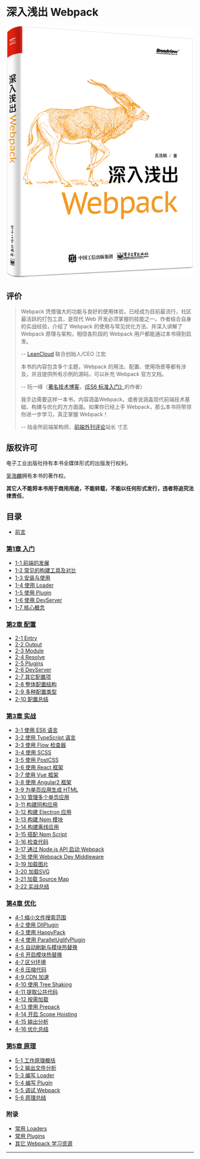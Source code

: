 深入浅出 Webpack
============

 [![](img/dive-into-webpack.png)](http://union-click.jd.com/jdc?d=1AMcaz) 

评价
--

> Webpack 凭借强大的功能与良好的使用体验，已经成为目前最流行，社区最活跃的打包工具，是现代 Web 开发必须掌握的技能之一。作者结合自身的实战经验，介绍了 Webpack 的使用与常见优化方法、并深入讲解了 Webpack 原理与架构，相信各阶段的 Webpack 用户都能通过本书得到启发。
> 
> \-\- [LeanCloud](https://leancloud.cn?utm_source=webpack_book&utm_campaign=landing) 联合创始人/CEO 江宏
> 
> 本书的内容包含多个主题，Webpack 的用法、配置、使用场景等都有涉及，并且提供所有示例的源码，可以补充 Webpack 官方文档。
> 
> \-\- 阮一峰（[著名技术博客](http://www.ruanyifeng.com/blog/)，[《ES6 标准入门》](http://union-click.jd.com/jdc?d=Vaj3NC)的作者）
> 
> 我手边需要这样一本书，内容涵盖Webpack，或者说涵盖现代前端技术基础、构建与优化的方方面面。如果你已经上手 Webpack，那么本书将带领你进一步学习，真正掌握 Webpack！
> 
> \-\- 陆金所前端架构师、[前端外刊评论](https://qianduan.group/)站长 寸志

版权许可
----

电子工业出版社持有本书全媒体形式的出版发行权利。

[吴浩麟](https://github.com/gwuhaolin)拥有本书的著作权。

**其它人不能将本书用于商用用途，不能转载，不能以任何形式发行，违者将追究法律责任**。

目录
--

*   [前言](前言.html)

### [第1章 入门](1入门/)

*   [1-1 前端的发展](1入门/1-1前端的发展.html)
*   [1-2 常见的构建工具及对比](1入门/1-2常见的构建工具及对比.html)
*   [1-3 安装与使用](1入门/1-3安装与使用.html)
*   [1-4 使用 Loader](1入门/1-4使用Loader.html)
*   [1-5 使用 Plugin](1入门/1-5使用Plugin.html)
*   [1-6 使用 DevServer](1入门/1-6使用DevServer.html)
*   [1-7 核心概念](1入门/1-7核心概念.html)

### [第2章 配置](2配置/)

*   [2-1 Entry](2配置/2-1Entry.html)
*   [2-2 Output](2配置/2-2Output.html)
*   [2-3 Module](2配置/2-3Module.html)
*   [2-4 Resolve](2配置/2-4Resolve.html)
*   [2-5 Plugins](2配置/2-5Plugins.html)
*   [2-6 DevServer](2配置/2-6DevServer.html)
*   [2-7 其它配置项](2配置/2-7其它配置项.html)
*   [2-8 整体配置结构](2配置/2-8整体配置结构.html)
*   [2-9 多种配置类型](2配置/2-9多种配置类型.html)
*   [2-10 配置总结](2配置/2-10配置总结.html)

### [第3章 实战](3实战/)

*   [3-1 使用 ES6 语言](3实战/3-1使用ES6语言.html)
*   [3-2 使用 TypeScript 语言](3实战/3-2使用TypeScript语言.html)
*   [3-3 使用 Flow 检查器](3实战/3-3使用Flow检查器.html)
*   [3-4 使用 SCSS](3实战/3-4使用SCSS语言.html)
*   [3-5 使用 PostCSS](3实战/3-5使用PostCSS.html)
*   [3-6 使用 React 框架](3实战/3-6使用React框架.html)
*   [3-7 使用 Vue 框架](3实战/3-7使用Vue框架.html)
*   [3-8 使用 Angular2 框架](3实战/3-8使用Angular2框架.html)
*   [3-9 为单页应用生成 HTML](3实战/3-9为单页应用生成HTML.html)
*   [3-10 管理多个单页应用](3实战/3-10管理多个单页应用.html)
*   [3-11 构建同构应用](3实战/3-11构建同构应用.html)
*   [3-12 构建 Electron 应用](3实战/3-12构建Electron应用.html)
*   [3-13 构建 Npm 模块](3实战/3-13构建Npm模块.html)
*   [3-14 构建离线应用](3实战/3-14构建离线应用.html)
*   [3-15 搭配 Npm Script](3实战/3-15搭配NpmScript.html)
*   [3-16 检查代码](3实战/3-16检查代码.html)
*   [3-17 通过 Node.js API 启动 Webpack](3实战/3-17通过Node.jsAPI启动Webpack.html)
*   [3-18 使用 Webpack Dev Middleware](3实战/3-18使用WebpackDevMiddleware.html)
*   [3-19 加载图片](3实战/3-19加载图片.html)
*   [3-20 加载SVG](3实战/3-20加载SVG.html)
*   [3-21 加载 Source Map](3实战/3-21加载SourceMap.html)
*   [3-22 实战总结](3实战/3-22实战总结.html)

### [第4章 优化](4优化/)

*   [4-1 缩小文件搜索范围](4优化/4-1缩小文件搜索范围.html)
*   [4-2 使用 DllPlugin](4优化/4-2使用DllPlugin.html)
*   [4-3 使用 HappyPack](4优化/4-3使用HappyPack.html)
*   [4-4 使用 ParallelUglifyPlugin](4优化/4-4使用ParallelUglifyPlugin.html)
*   [4-5 自动刷新与模块热替换](4优化/4-5使用自动刷新.html)
*   [4-6 开启模块热替换](4优化/4-6开启模块热替换.html)
*   [4-7 区分环境](4优化/4-7区分环境.html)
*   [4-8 压缩代码](4优化/4-8压缩代码.html)
*   [4-9 CDN 加速](4优化/4-9CDN加速.html)
*   [4-10 使用 Tree Shaking](4优化/4-10使用TreeShaking.html)
*   [4-11 提取公共代码](4优化/4-11提取公共代码.html)
*   [4-12 按需加载](4优化/4-12按需加载.html)
*   [4-13 使用 Prepack](4优化/4-13使用Prepack.html)
*   [4-14 开启 Scope Hoisting](4优化/4-14开启ScopeHoisting.html)
*   [4-15 输出分析](4优化/4-15输出分析.html)
*   [4-16 优化总结](4优化/4-16优化总结.html)

### [第5章 原理](5原理/)

*   [5-1 工作原理概括](5原理/5-1工作原理概括.html)
*   [5-2 输出文件分析](5原理/5-2输出文件分析.html)
*   [5-3 编写 Loader](5原理/5-3编写Loader.html)
*   [5-4 编写 Plugin](5原理/5-4编写Plugin.html)
*   [5-5 调试 Webpack](5原理/5-5调试Webpack.html)
*   [5-6 原理总结](5原理/5-6原理总结.html)

### 附录

*   [常用 Loaders](附录/常用Loaders.html)
*   [常用 Plugins](附录/常用Plugins.html)
*   [其它 Webpack 学习资源](附录/其它Webpack学习资源.html)

* * *
